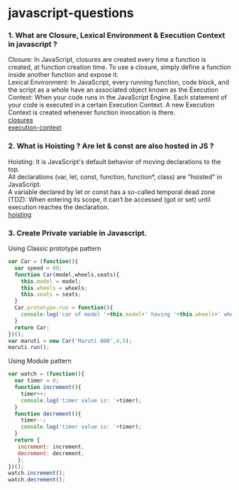 # javascript-questions

### 1. What are Closure, Lexical Environment & Execution Context in javascript ?
Closure: In JavaScript, closures are created every time a function is created, at function creation time. To use a closure, simply define a function inside another function and expose it.<br/>
Lexical Environment: In JavaScript, every running function, code block, and the script as a whole have an associated object known as the Execution Context: When your code runs in the JavaScript Engine. Each statement of your code is executed in a certain Execution Context. A new Execution Context is created whenever function invocation is there. <br/>
[closures](http://javascript.info/closure)<br/>
[execution-context](https://hackernoon.com/javascript-execution-context-and-lexical-environment-explained-528351703922)

### 2. What is Hoisting ? Are let & const are also hosted in JS ?
Hoisting: It is JavaScript's default behavior of moving declarations to the top.<br/>
All declarations (var, let, const, function, function*, class) are "hoisted" in JavaScript.<br/>
A variable declared by let or const has a so-called temporal dead zone (TDZ): When entering its scope, it can’t be accessed (got or set) until execution reaches the declaration.<br />
[hoisting](https://stackoverflow.com/questions/31219420/are-variables-declared-with-let-or-const-not-hoisted-in-es6)

### 3. Create Private variable in Javascript.
Using Classic prototype pattern<br/>
```js
var Car = (function(){
  var speed = 80;
  function Car(model,wheels,seats){
    this.model = model;
    this.wheels = wheels;
    this.seats = seats;
  }
  Car.prototype.run = function(){
    console.log('car of model '+this.model+' having '+this.wheels+' wheels & '+this.seats+' seats is running at speed of '+speed+' km/hr');
  }
  return Car;
})();
var maruti = new Car('Maruti 800',4,5);
maruti.run();
```
Using Module pattern<br/>
```js
var watch = (function(){
  var timer = 0;
  function increment(){
    timer++;
    console.log('timer value is: '+timer);
  }
  function decrement(){
    timer--;
    console.log('timer value is: '+timer);
  }
  return {
   increment: increment,
   decrement: decrement,
   };
})();
watch.increment();
watch.decrement();
```
